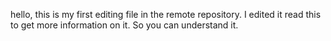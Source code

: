 hello, this is my first editing file in the remote repository.
I edited it
read this to get more information on it. So you can understand it.
